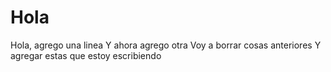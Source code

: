 # Hola
Hola, agrego una linea
Y ahora agrego otra
Voy a borrar cosas anteriores
Y agregar estas que estoy escribiendo 